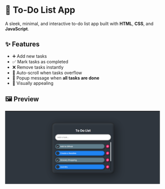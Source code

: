 # 📝 To-Do List App

A sleek, minimal, and interactive to-do list app built with **HTML**, **CSS**, and **JavaScript**.

## ✨ Features
- ➕ Add new tasks
- ✅ Mark tasks as completed
- ❌ Remove tasks instantly
- 📜 Auto-scroll when tasks overflow
- 🎉 Popup message when **all tasks are done**
- 🎨 Visually appealing


## 🖼️ Preview

![To-Do List Preview](To-Do-List.png)
